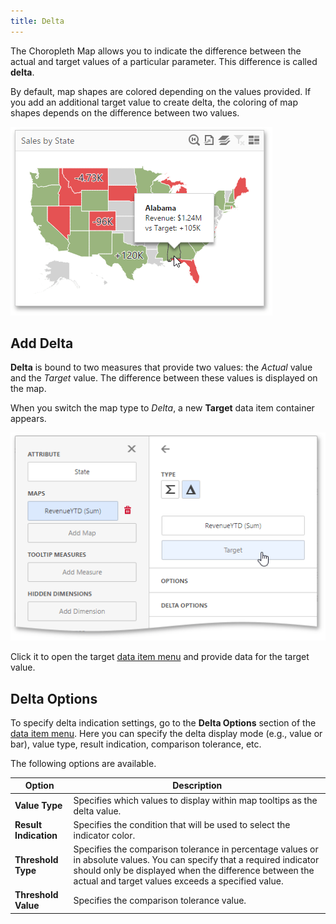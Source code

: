 ```yaml
---
title: Delta
---
```

The Choropleth Map allows you to indicate the difference between the actual and target values of a particular parameter. This difference is called **delta**.

By default, map shapes are colored depending on the values provided. If you add an additional target value to create delta, the coloring of map shapes depends on the difference between two values.

![wdd-choropleth-map-delta](../../../../images/Img125405.png)

## Add Delta
**Delta** is bound to two measures that provide two values: the _Actual_ value and the _Target_ value. The difference between these values is displayed on the map.

When you switch the map type to _Delta_, a new **Target** data item container appears.

![wdd-choropleth-map-add-delta](../../../../images/Img125406.png)

Click it to open the target [data item menu](../../../../../dashboard-for-web/articles/web-dashboard-designer-mode/ui-elements/data-item-menu.md) and provide data for the target value.

## Delta Options
To specify delta indication settings, go to the **Delta Options** section of the [data item menu](../../../../../dashboard-for-web/articles/web-dashboard-designer-mode/ui-elements/data-item-menu.md). Here you can specify the delta display mode (e.g., value or bar), value type, result indication, comparison tolerance, etc.

The following options are available.

| Option | Description |
|---|---|
| **Value Type** | Specifies which values to display within map tooltips as the delta value. |
| **Result Indication** | Specifies the condition that will be used to select the indicator color. |
| **Threshold Type** | Specifies the comparison tolerance in percentage values or in absolute values. You can specify that a required indicator should only be displayed when the difference between the actual and target values exceeds a specified value. |
| **Threshold Value** | Specifies the comparison tolerance value. |